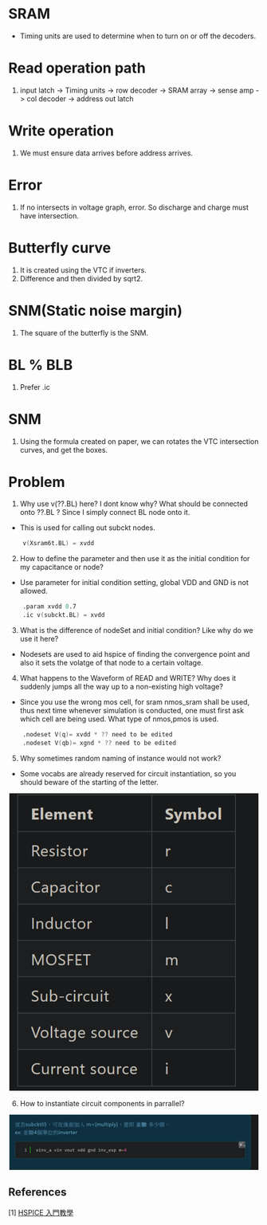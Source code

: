 # SRAM
- Timing units are used to determine when to turn on or off the decoders.

# Read operation path
1. input latch -> Timing units -> row decoder -> SRAM array -> sense amp -> col decoder -> address out latch

# Write operation
1. We must ensure data arrives before address arrives.

# Error
1. If no intersects in voltage graph, error. So discharge and charge must have intersection.

# Butterfly curve
1. It is created using the VTC if inverters.
2. Difference and then divided by sqrt2.

# SNM(Static noise margin)
1. The square of the butterfly is the SNM.

# BL % BLB
1. Prefer .ic

# SNM
1. Using the formula created on paper, we can rotates the VTC intersection curves, and get the boxes.


# Problem
1. Why use v(??.BL) here? I dont know why? What should be connected onto ??.BL ? Since I simply connect BL node onto it.
- This is used for calling out subckt nodes.
```s
    v(Xsram6t.BL) = xvdd

```

2. How to define the parameter and then use it as the initial condition for my capacitance or node?
- Use parameter for initial condition setting, global VDD and GND is not allowed.
```s
    .param xvdd 0.7
    .ic v(subckt.BL) = xvdd

```

3. What is the difference of nodeSet and initial condition? Like why do we use it here?
- Nodesets are used to aid hspice of finding the convergence point and also it sets the volatge of that node to a certain voltage.

4. What happens to the Waveform of READ and WRITE? Why does it suddenly jumps all the way up to a non-existing high voltage?
- Since you use the wrong mos cell, for sram nmos_sram shall be used, thus next time whenever simulation is conducted, one must first ask which cell are being used. What type of nmos,pmos is used.

```s
    .nodeset V(q)= xvdd * ?? need to be edited
    .nodeset V(qb)= xgnd * ?? need to be edited

```

5. Why sometimes random naming of instance would not work?
- Some vocabs are already reserved for circuit instantiation, so you should beware of the starting of the letter.
<p align="center">
  <img src="./6t_sram_notes/element_instantiation.png" width="500" heigh ="500">
</p>


6. How to instantiate circuit components in parrallel?
<p align="center">
  <img src="./6t_sram_notes/parrallel_subckt_instantiation.png" width="500" heigh ="500">
</p>

## References
[1] [HSPICE 入門教學](https://hackmd.io/@azoo/hspice_tutorial)